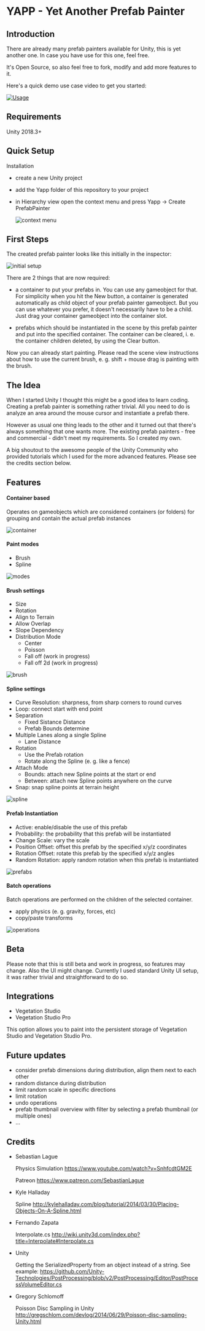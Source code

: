 # YAPP - Yet Another Prefab Painter

## Introduction

There are already many prefab painters available for Unity, this is yet another one. In case you have use for this one, feel free. 

It's Open Source, so also feel free to fork, modify and add more features to it.

Here's a quick demo use case video to get you started:

[![Usage](http://img.youtube.com/vi/-FZct3dVOW4/0.jpg)](https://www.youtube.com/watch?v=-FZct3dVOW4)

## Requirements

Unity 2018.3+

## Quick Setup

Installation

* create a new Unity project

* add the Yapp folder of this repository to your project

* in Hierarchy view open the context menu and press Yapp -> Create PrefabPainter
 
  ![context menu](https://user-images.githubusercontent.com/10963432/69490355-ed6d6f00-0e86-11ea-91a7-1762cee5b5c9.png)

## First Steps

The created prefab painter looks like this initially in the inspector:

![initial setup](https://user-images.githubusercontent.com/10963432/69490407-a2079080-0e87-11ea-838a-7be118d61267.png)

There are 2 things that are now required:

* a container to put your prefabs in. You can use any gameobject for that. For simplicity when you hit the New button, a container is generated automatically as child object of your prefab painter gameobject. But you can use whatever you prefer, it doesn't necessarily have to be a child. Just drag your container gameobject into the container slot.

* prefabs which should be instantiated in the scene by this prefab painter and put into the specified container. The container can be cleared, i. e. the container children deleted, by using the Clear button.

Now you can already start painting. Please read the scene view instructions about how to use the current brush, e. g. shift + mouse drag is painting with the brush.

## The Idea

When I started Unity I thought this might be a good idea to learn coding. Creating a prefab painter is something rather trivial. All you need to do is analyze an area around the mouse cursor and instantiate a prefab there.

However as usual one thing leads to the other and it turned out that there's always something that one wants more. The existing prefab painters - free and commercial - didn't meet my requirements. So I created my own. 

A big shoutout to the awesome people of the Unity Community who provided tutorials which I used for the more advanced features. Please see the credits section below.

## Features

#### Container based

Operates on gameobjects which are considered containers (or folders) for grouping and contain the actual prefab instances

![container](https://user-images.githubusercontent.com/10963432/69490829-67a0f200-0e8d-11ea-9c08-f8129a99ab7e.png)

#### Paint modes

  * Brush 
  * Spline

![modes](https://user-images.githubusercontent.com/10963432/69490836-78e9fe80-0e8d-11ea-86f0-aeb41ca64206.png) 

#### Brush settings

  * Size
  * Rotation
  * Align to Terrain
  * Allow Overlap
  * Slope Dependency
  * Distribution Mode
    * Center
    * Poisson
    * Fall off (work in progress)
    * Fall off 2d (work in progress)

![brush](https://user-images.githubusercontent.com/10963432/69490834-78516800-0e8d-11ea-9b2f-3632b93e74ef.png)

####  Spline settings

  * Curve Resolution: sharpness, from sharp corners to round curves
  * Loop: connect start with end point
  * Separation
    * Fixed Sistance Distance
    * Prefab Bounds determine
  * Multiple Lanes along a single Spline
    * Lane Distance
  * Rotation
    * Use the Prefab rotation
    * Rotate along the Spline (e. g. like a fence)
  * Attach Mode
    * Bounds: attach new Spline points at the start or end
    * Between: attach new Spline points anywhere on the curve
  * Snap: snap spline points at terrain height

![spline](https://user-images.githubusercontent.com/10963432/69490838-78e9fe80-0e8d-11ea-8fff-2d2d58b2cc72.png)

####  Prefab Instantiation
  * Active: enable/disable the use of this prefab
  * Probability: the probability that this prefab will be instantiated
  * Change Scale: vary the scale
  * Position Offset: offset this prefab by the specified x/y/z coordinates
  * Rotation Offset: rotate this prefab by the specified x/y/z angles
  * Random Rotation: apply random rotation when this prefab is instantiated

![prefabs](https://user-images.githubusercontent.com/10963432/69490835-78516800-0e8d-11ea-89d0-aeb3bd16a114.png)

####  Batch operations

Batch operations are performed on the children of the selected container.

  * apply physics (e. g. gravity, forces, etc) 
  * copy/paste transforms

![operations](https://user-images.githubusercontent.com/10963432/69490837-78e9fe80-0e8d-11ea-8248-0a46063ab913.png)


## Beta

Please note that this is still beta and work in progress, so features may change. Also the UI might change. Currently I used standard Unity UI setup, it was rather trivial and straightforward to do so.

## Integrations

 - Vegetation Studio 
 - Vegetation Studio Pro 

This option allows you to paint into the persistent storage of Vegetation Studio and Vegetation Studio Pro.

## Future updates

+ consider prefab dimensions during distribution, align them next to each other
+ random distance during distribution
+ limit random scale in specific directions
+ limit rotation
+ undo operations
+ prefab thumbnail overview with filter by selecting a prefab thumbnail (or multiple ones)
+ ...

## Credits

- Sebastian Lague
  
  Physics Simulation
  https://www.youtube.com/watch?v=SnhfcdtGM2E

  Patreon
  https://www.patreon.com/SebastianLague

- Kyle Halladay

  Spline
  http://kylehalladay.com/blog/tutorial/2014/03/30/Placing-Objects-On-A-Spline.html

- Fernando Zapata

  Interpolate.cs
  http://wiki.unity3d.com/index.php?title=Interpolate#Interpolate.cs

- Unity

  Getting the SerializedProperty from an object instead of a string. See example:
  https://github.com/Unity-Technologies/PostProcessing/blob/v2/PostProcessing/Editor/PostProcessVolumeEditor.cs

- Gregory Schlomoff

  Poisson Disc Sampling in Unity
  http://gregschlom.com/devlog/2014/06/29/Poisson-disc-sampling-Unity.html